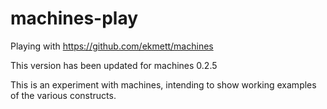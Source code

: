 machines-play
=============

Playing with https://github.com/ekmett/machines

This version has been updated for machines 0.2.5

This is an experiment with machines, intending to show working
examples of the various constructs.



